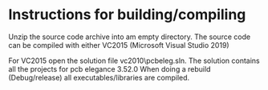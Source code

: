 # Instructions for building/compiling
Unzip the source code archive into am empty directory.
The source code can be compiled with either VC2015 (Microsoft Visual Studio 2019)

For VC2015 open the solution file vc2010\pcbeleg.sln.
The solution contains all the projects for pcb elegance 3.52.0
When doing a rebuild (Debug/release) all executables/libraries are compiled.


